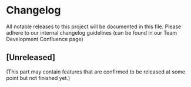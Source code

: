 # Changelog
All notable releases to this project will be documented in this file. Please adhere to our internal changelog guidelines (can be found in our Team Development Confluence page)
## [Unreleased]
(This part may contain features that are confirmed to be released at some point but not finished yet.)
